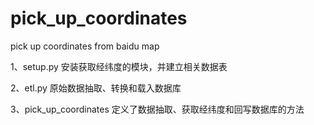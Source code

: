# pick_up_coordinates
pick up coordinates from baidu map

1、setup.py
安装获取经纬度的模块，并建立相关数据表

2、etl.py
原始数据抽取、转换和载入数据库

3、pick_up_coordinates
定义了数据抽取、获取经纬度和回写数据库的方法
